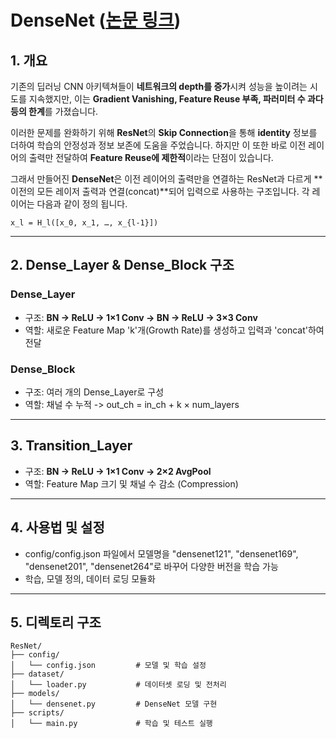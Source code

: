 # DenseNet ([논문 링크](https://arxiv.org/pdf/1608.06993))

## 1. 개요

기존의 딥러닝 CNN 아키텍쳐들이 **네트워크의 depth를 증가**시켜 성능을 높이려는 시도를 지속했지만,
이는 **Gradient Vanishing, Feature Reuse 부족, 파러미터 수 과다 등의 한계**를 가졌습니다.

이러한 문제를 완화하기 위해 **ResNet**의 **Skip Connection**을 통해 **identity** 정보를 더하여 학습의 안정성과 정보 보존에 도움을 주었습니다.
하지만 이 또한 바로 이전 레이어의 출력만 전달하여 **Feature Reuse에 제한적**이라는 단점이 있습니다.

그래서 만들어진 **DenseNet**은 이전 레이어의 출력만을 연결하는 ResNet과 다르게 **이전의 모든 레이저 출력과 연결(concat)**되어 입력으로 사용하는 구조입니다.
각 레이어는 다음과 같이 정의 됩니다.

```
x_l = H_l([x_0, x_1, …, x_{l-1}])
```

---

## 2. Dense_Layer & Dense_Block 구조

### Dense_Layer

- 구조: **BN → ReLU → 1×1 Conv → BN → ReLU → 3×3 Conv**
- 역할: 새로운 Feature Map 'k'개(Growth Rate)를 생성하고 입력과 'concat'하여 전달

### Dense_Block

- 구조: 여러 개의 Dense_Layer로 구성
- 역할: 채널 수 누적 -> out_ch = in_ch + k × num_layers

---

## 3. Transition_Layer

- 구조: **BN → ReLU → 1×1 Conv → 2×2 AvgPool**
- 역할: Feature Map 크기 및 채널 수 감소 (Compression)

---

## 4. 사용법 및 설정

- config/config.json 파일에서 모델명을 "densenet121", "densenet169", "densenet201", "densenet264"로 바꾸어 다양한 버전을 학습 가능
- 학습, 모델 정의, 데이터 로딩 모듈화

---

## 5. 디렉토리 구조
```
ResNet/
├── config/
│   └── config.json         # 모델 및 학습 설정
├── dataset/
│   └── loader.py           # 데이터셋 로딩 및 전처리
├── models/
│   └── densenet.py         # DenseNet 모델 구현
├── scripts/
│   └── main.py             # 학습 및 테스트 실행
```
